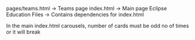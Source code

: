pages/teams.html -> Teams page
index.html -> Main page
Eclipse Education Files -> Contains dependencies for index.html

In the main index.html carousels, number of cards must be odd no of times or it will break

